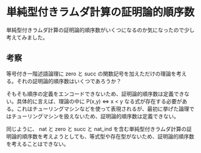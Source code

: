 # 単純型付きラムダ計算の証明論的順序数

単純型付きラムダ計算の証明論的順序数がいくつになるのか気になったので少し考えてみました。

## 考察

等号付き一階述語論理に zero と succ の関数記号を加えただけの理論を考える。それの証明論的順序数はいくつであろうか？

そもそも順序の定義をエンコードできないため、証明論的順序数は定義できない。具体的に言えば、理論の中に P(x,y) ⇔ x < y なる式が存在する必要がある。これはチューリングマシンなどを使って表現されるが、最初に挙げた論理ではチューリングマシンを扱えないため、証明論的順序数は定義できない。

同じように、 nat と zero と succ と nat\_ind を含む単純型付きラムダ計算の証明論的順序数を考えようとしても、等式型や存在型がないため、証明論的順序数を考えることはできない。
